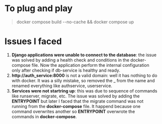 # To plug and play
> docker compose build --no-cache && docker compose up

# Issues I faced
1. **Django applications were unable to connect to the database**: the issue was solved by adding a health check and conditions in the docker-compose file. Now the application perform the internal configuration only after checking if db-service is healthy and ready.
2. **http://auth_service:8000** is not a valid domain: well it has nothing to do with docker. It was a silly mistake, so removed the _ from the name and renamed everything like authservice, userservice.
3. **Services were not startring up**: this was due to sequence of commands like runserver, migrate, etc. The issue was solved by adding the **ENTRYPOINT** but later I faced that the migrate command was not running from the **docker-compose** file. It happend because one command overwrites another so **ENTRYPOINT** overwrote the commands in **docker-compose**.